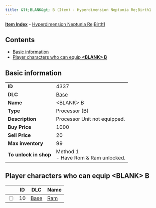 ```yaml
---
title: &lt;BLANK&gt; B (Item) - Hyperdimension Neptunia Re;Birth1
---
```


[**Item Index**](/neptunia/rb1/item/index.html) - [Hyperdimension Neptunia Re;Birth1](/neptunia/rb1)

## Contents

- [Basic information](#basic-information)
- [Player characters who can equip **&lt;BLANK&gt; B**](#player-characters-who-can-equip-blank-b)

## Basic information

|   |   |
| -- | -- |
| **ID** | 4337 |
| **DLC** | [Base](/neptunia/rb1/dlc/1-base.html) |
| **Name** | &lt;BLANK&gt; B |
| **Type** | Processor (B) |
| **Description** | Processor Unit not equipped. |
| **Buy Price** | 1000 |
| **Sell Price** | 20 |
| **Max inventory** | 99 |
| **To unlock in shop** | Method 1<br />- Have Rom & Ram unlocked. |


## Player characters who can equip **&lt;BLANK&gt; B**

|    | ID | DLC | Name |
| -- | -- | --- | ---- |
| <input type="checkbox" id="rb1-player-1-10" class="trackbox" /> | 10 | [Base](/neptunia/rb1/dlc/1-base.html) | [Ram](/neptunia/rb1/player/1-10-ram.html) |

